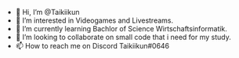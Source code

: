 - 👋 Hi, I’m @Taikiikun
- 👀 I’m interested in Videogames and Livestreams.
- 🌱 I’m currently learning Bachlor of Science Wirtschaftsinformatik.
- 💞️ I’m looking to collaborate on small code that i need for my study.
- 📫 How to reach me on Discord Taikiikun#0646

<!---
Taikiikun/Taikiikun is a ✨ special ✨ repository because its `README.md` (this file) appears on your GitHub profile.
You can click the Preview link to take a look at your changes.
--->
